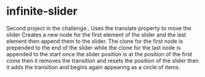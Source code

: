 # infinite-slider
Second project in the challenge..
Uses the translate property to move the slider
Creates a new node for the first element of the slider and the last element then append them to the slider.
The clone for the first node is prepended to the end of the slider while the clone for the last node is appended to the start
once the slider position is at the position of the first clone then it removes the transition and resets the position of the slider
then it adds the transition and begins again appearing as a circle of items.
